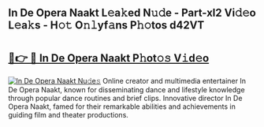 ## In De Opera Naakt L𝚎a𝚔ed N𝚞𝚍e - Part-xl2 Vi𝚍𝚎o L𝚎a𝚔s - H𝚘𝚝 O𝚗𝚕yf𝚊ns P𝚑𝚘tos d42VT

# <h2><a href="http://kf2xcmr.oniu.top/?m=In+De+Opera+Naakt">🔗👉 🔴 In De Opera Naakt P𝚑ot𝚘𝚜 V𝚒d𝚎o</a></h2>

[![In De Opera Naakt Nu𝚍e𝚜](https://i.imgur.com/0qMVB7G.gif)](http://kf2xcmr.oniu.top/?m=In+De+Opera+Naakt)
Online creator and multimedia entertainer In De Opera Naakt, known for disseminating dance and lifestyle knowledge through popular dance routines and brief clips. Innovative director In De Opera Naakt, famed for their remarkable abilities and achievements in guiding film and theater productions.  
